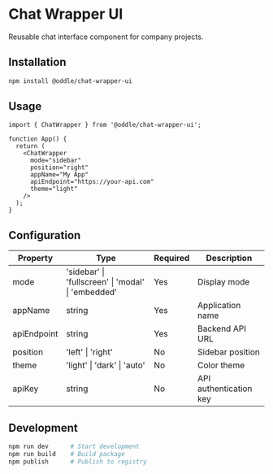 # Chat Wrapper UI

Reusable chat interface component for company projects.

## Installation

```bash
npm install @oddle/chat-wrapper-ui
```

## Usage

```tsx
import { ChatWrapper } from '@oddle/chat-wrapper-ui';

function App() {
  return (
    <ChatWrapper
      mode="sidebar"
      position="right"
      appName="My App"
      apiEndpoint="https://your-api.com"
      theme="light"
    />
  );
}
```

## Configuration

| Property | Type | Required | Description |
|----------|------|----------|-------------|
| mode | 'sidebar' \| 'fullscreen' \| 'modal' \| 'embedded' | Yes | Display mode |
| appName | string | Yes | Application name |
| apiEndpoint | string | Yes | Backend API URL |
| position | 'left' \| 'right' | No | Sidebar position |
| theme | 'light' \| 'dark' \| 'auto' | No | Color theme |
| apiKey | string | No | API authentication key |

## Development

```bash
npm run dev      # Start development
npm run build    # Build package
npm publish      # Publish to registry
```